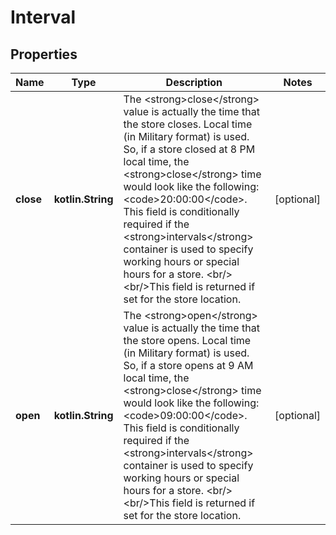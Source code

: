 
# Interval

## Properties
Name | Type | Description | Notes
------------ | ------------- | ------------- | -------------
**close** | **kotlin.String** | The &lt;strong&gt;close&lt;/strong&gt; value is actually the time that the store closes. Local time (in Military format) is used. So, if a store closed at 8 PM local time, the &lt;strong&gt;close&lt;/strong&gt; time would look like the following: &lt;code&gt;20:00:00&lt;/code&gt;. This field is conditionally required if the &lt;strong&gt;intervals&lt;/strong&gt; container is used to specify working hours or special hours for a store. &lt;br/&gt;&lt;br/&gt;This field is returned if set for the store location. |  [optional]
**open** | **kotlin.String** | The &lt;strong&gt;open&lt;/strong&gt; value is actually the time that the store opens. Local time (in Military format) is used. So, if a store opens at 9 AM local time, the &lt;strong&gt;close&lt;/strong&gt; time would look like the following: &lt;code&gt;09:00:00&lt;/code&gt;. This field is conditionally required if the &lt;strong&gt;intervals&lt;/strong&gt; container is used to specify working hours or special hours for a store. &lt;br/&gt;&lt;br/&gt;This field is returned if set for the store location. |  [optional]



